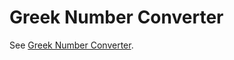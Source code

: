 # Greek Number Converter

See [Greek Number Converter](https://na4zagin3.github.io/greeknumeral.html).
